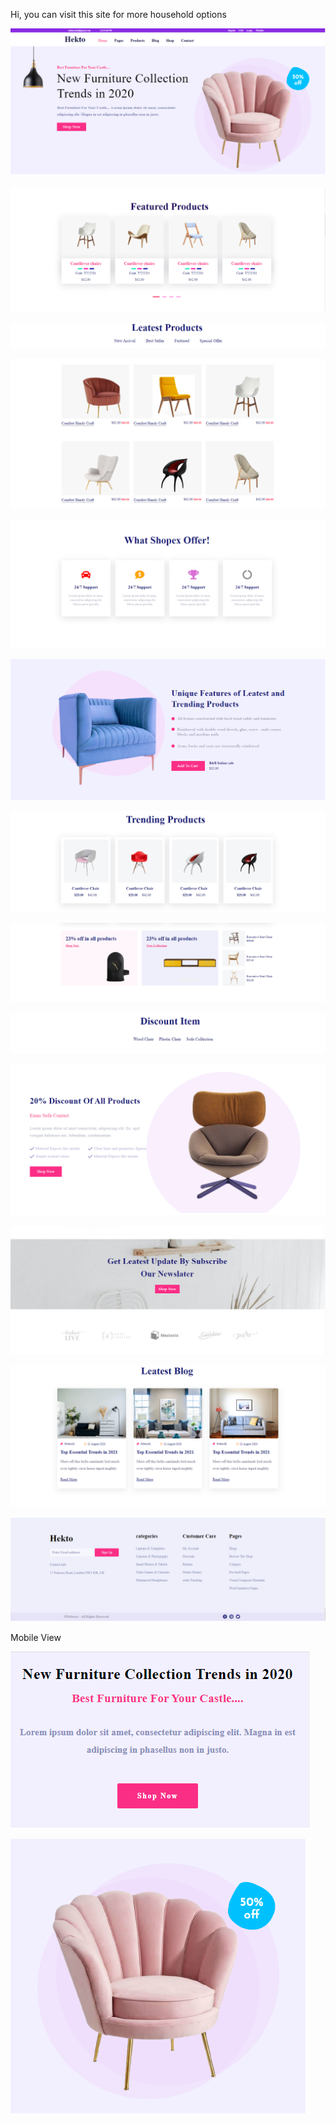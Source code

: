 Hi, you can visit this site for more household options

![CHEESE!](images/screen_view_pics/new_furniture_pic.png)

![CHEESE!](featured_images/featured_pics.png)

![CHEESE!](leatest_images/leatest_text_pic.png)

![CHEESE!](leatest_images/leatest_pic.png)

![CHEESE!](shopex_img/shopex_pics.png)

![CHEESE!](unique_images/unique_pic.png)

![CHEESE!](trending_images/trending_pic.png)

![CHEESE!](trending_images/trending_pic2.png)

![CHEESE!](discount_images/discount_list_pic.png)

![CHEESE!](discount_images/discount_pic.png)

![CHEESE!](background_images/background_pic.png)

![CHEESE!](leatest_blog_images/leatest_blog_pic.png)

![CHEESES!](footer_image/footer_pic.png)


Mobile View

![CHEESE!](featured_images/featured_mobile.png)

![CHEESE!](featured_images/featured_mobile2.png)

